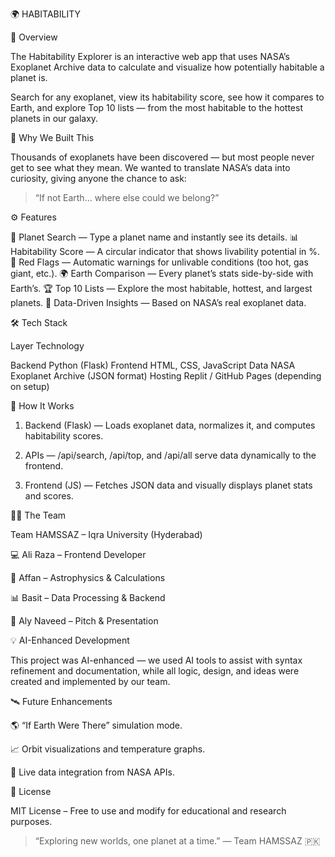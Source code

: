 🌍 HABITABILITY

🚀 Overview

The Habitability Explorer is an interactive web app that uses NASA’s Exoplanet Archive data to calculate and visualize how potentially habitable a planet is.

Search for any exoplanet, view its habitability score, see how it compares to Earth, and explore Top 10 lists — from the most habitable to the hottest planets in our galaxy.


🧠 Why We Built This

Thousands of exoplanets have been discovered — but most people never get to see what they mean.
We wanted to translate NASA’s data into curiosity, giving anyone the chance to ask:

> “If not Earth… where else could we belong?”


⚙ Features

🌌 Planet Search — Type a planet name and instantly see its details.
📊 Habitability Score — A circular indicator that shows livability potential in %.
🚫 Red Flags — Automatic warnings for unlivable conditions (too hot, gas giant, etc.).
🌍 Earth Comparison — Every planet’s stats side-by-side with Earth’s.
🏆 Top 10 Lists — Explore the most habitable, hottest, and largest planets.
🔭 Data-Driven Insights — Based on NASA’s real exoplanet data.

🛠 Tech Stack

Layer	Technology

Backend	Python (Flask)
Frontend	HTML, CSS, JavaScript
Data	NASA Exoplanet Archive (JSON format)
Hosting	Replit / GitHub Pages (depending on setup)

🧩 How It Works

1. Backend (Flask) — Loads exoplanet data, normalizes it, and computes habitability scores.


2. APIs — /api/search, /api/top, and /api/all serve data dynamically to the frontend.


3. Frontend (JS) — Fetches JSON data and visually displays planet stats and scores.

👨‍🚀 The Team

Team HAMSSAZ – Iqra University (Hyderabad)

💻 Ali Raza – Frontend Developer

🧠 Affan – Astrophysics & Calculations

📊 Basit – Data Processing & Backend

🎤 Aly Naveed – Pitch & Presentation

💡 AI-Enhanced Development

This project was AI-enhanced — we used AI tools to assist with syntax refinement and documentation, while all logic, design, and ideas were created and implemented by our team.

🛰 Future Enhancements

🌎 “If Earth Were There” simulation mode.

📈 Orbit visualizations and temperature graphs.

🔗 Live data integration from NASA APIs.

📜 License

MIT License – Free to use and modify for educational and research purposes.


> “Exploring new worlds, one planet at a time.”
— Team HAMSSAZ 🇵🇰
